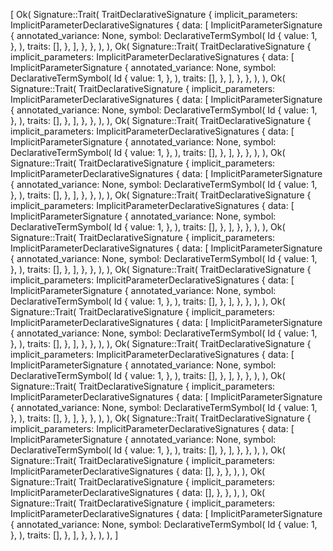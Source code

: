 [
    Ok(
        Signature::Trait(
            TraitDeclarativeSignature {
                implicit_parameters: ImplicitParameterDeclarativeSignatures {
                    data: [
                        ImplicitParameterSignature {
                            annotated_variance: None,
                            symbol: DeclarativeTermSymbol(
                                Id {
                                    value: 1,
                                },
                            ),
                            traits: [],
                        },
                    ],
                },
            },
        ),
    ),
    Ok(
        Signature::Trait(
            TraitDeclarativeSignature {
                implicit_parameters: ImplicitParameterDeclarativeSignatures {
                    data: [
                        ImplicitParameterSignature {
                            annotated_variance: None,
                            symbol: DeclarativeTermSymbol(
                                Id {
                                    value: 1,
                                },
                            ),
                            traits: [],
                        },
                    ],
                },
            },
        ),
    ),
    Ok(
        Signature::Trait(
            TraitDeclarativeSignature {
                implicit_parameters: ImplicitParameterDeclarativeSignatures {
                    data: [
                        ImplicitParameterSignature {
                            annotated_variance: None,
                            symbol: DeclarativeTermSymbol(
                                Id {
                                    value: 1,
                                },
                            ),
                            traits: [],
                        },
                    ],
                },
            },
        ),
    ),
    Ok(
        Signature::Trait(
            TraitDeclarativeSignature {
                implicit_parameters: ImplicitParameterDeclarativeSignatures {
                    data: [
                        ImplicitParameterSignature {
                            annotated_variance: None,
                            symbol: DeclarativeTermSymbol(
                                Id {
                                    value: 1,
                                },
                            ),
                            traits: [],
                        },
                    ],
                },
            },
        ),
    ),
    Ok(
        Signature::Trait(
            TraitDeclarativeSignature {
                implicit_parameters: ImplicitParameterDeclarativeSignatures {
                    data: [
                        ImplicitParameterSignature {
                            annotated_variance: None,
                            symbol: DeclarativeTermSymbol(
                                Id {
                                    value: 1,
                                },
                            ),
                            traits: [],
                        },
                    ],
                },
            },
        ),
    ),
    Ok(
        Signature::Trait(
            TraitDeclarativeSignature {
                implicit_parameters: ImplicitParameterDeclarativeSignatures {
                    data: [
                        ImplicitParameterSignature {
                            annotated_variance: None,
                            symbol: DeclarativeTermSymbol(
                                Id {
                                    value: 1,
                                },
                            ),
                            traits: [],
                        },
                    ],
                },
            },
        ),
    ),
    Ok(
        Signature::Trait(
            TraitDeclarativeSignature {
                implicit_parameters: ImplicitParameterDeclarativeSignatures {
                    data: [
                        ImplicitParameterSignature {
                            annotated_variance: None,
                            symbol: DeclarativeTermSymbol(
                                Id {
                                    value: 1,
                                },
                            ),
                            traits: [],
                        },
                    ],
                },
            },
        ),
    ),
    Ok(
        Signature::Trait(
            TraitDeclarativeSignature {
                implicit_parameters: ImplicitParameterDeclarativeSignatures {
                    data: [
                        ImplicitParameterSignature {
                            annotated_variance: None,
                            symbol: DeclarativeTermSymbol(
                                Id {
                                    value: 1,
                                },
                            ),
                            traits: [],
                        },
                    ],
                },
            },
        ),
    ),
    Ok(
        Signature::Trait(
            TraitDeclarativeSignature {
                implicit_parameters: ImplicitParameterDeclarativeSignatures {
                    data: [
                        ImplicitParameterSignature {
                            annotated_variance: None,
                            symbol: DeclarativeTermSymbol(
                                Id {
                                    value: 1,
                                },
                            ),
                            traits: [],
                        },
                    ],
                },
            },
        ),
    ),
    Ok(
        Signature::Trait(
            TraitDeclarativeSignature {
                implicit_parameters: ImplicitParameterDeclarativeSignatures {
                    data: [
                        ImplicitParameterSignature {
                            annotated_variance: None,
                            symbol: DeclarativeTermSymbol(
                                Id {
                                    value: 1,
                                },
                            ),
                            traits: [],
                        },
                    ],
                },
            },
        ),
    ),
    Ok(
        Signature::Trait(
            TraitDeclarativeSignature {
                implicit_parameters: ImplicitParameterDeclarativeSignatures {
                    data: [
                        ImplicitParameterSignature {
                            annotated_variance: None,
                            symbol: DeclarativeTermSymbol(
                                Id {
                                    value: 1,
                                },
                            ),
                            traits: [],
                        },
                    ],
                },
            },
        ),
    ),
    Ok(
        Signature::Trait(
            TraitDeclarativeSignature {
                implicit_parameters: ImplicitParameterDeclarativeSignatures {
                    data: [
                        ImplicitParameterSignature {
                            annotated_variance: None,
                            symbol: DeclarativeTermSymbol(
                                Id {
                                    value: 1,
                                },
                            ),
                            traits: [],
                        },
                    ],
                },
            },
        ),
    ),
    Ok(
        Signature::Trait(
            TraitDeclarativeSignature {
                implicit_parameters: ImplicitParameterDeclarativeSignatures {
                    data: [],
                },
            },
        ),
    ),
    Ok(
        Signature::Trait(
            TraitDeclarativeSignature {
                implicit_parameters: ImplicitParameterDeclarativeSignatures {
                    data: [],
                },
            },
        ),
    ),
    Ok(
        Signature::Trait(
            TraitDeclarativeSignature {
                implicit_parameters: ImplicitParameterDeclarativeSignatures {
                    data: [
                        ImplicitParameterSignature {
                            annotated_variance: None,
                            symbol: DeclarativeTermSymbol(
                                Id {
                                    value: 1,
                                },
                            ),
                            traits: [],
                        },
                    ],
                },
            },
        ),
    ),
]